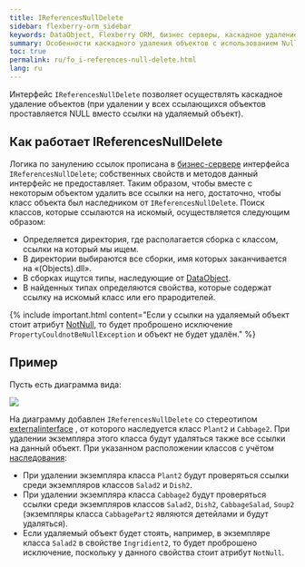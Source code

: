 ```yaml
---
title: IReferencesNullDelete
sidebar: flexberry-orm_sidebar
keywords: DataObject, Flexberry ORM, бизнес серверы, каскадное удаление объектов
summary: Особенности каскадного удаления объектов c использованием Null
toc: true
permalink: ru/fo_i-references-null-delete.html
lang: ru
---
```


Интерфейс `IReferencesNullDelete` позволяет осуществлять каскадное удаление объектов (при удалении у всех ссылающихся объектов проставляется NULL вместо ссылки на удаляемый объект).

## Как работает IReferencesNullDelete

Логика по занулению ссылок прописана в [бизнес-сервере](fo_businesserver.html) интерфейса `IReferencesNullDelete`; собственных свойств и методов данный интерфейс не предоставляет. Таким образом, чтобы вместе с некоторым объектом удалить все ссылки на него, достаточно, чтобы класс объекта был наследником от `IReferencesNullDelete`.
Поиск классов, которые ссылаются на искомый, осуществляется следующим образом:

* Определяется директория, где располагается сборка с классом, ссылки на который мы ищем.
* В директории выбираются все сборки, имя которых заканчивается на «(Objects).dll».
* В сборках ищутся типы, наследующие от [DataObject](fo_data-object.html).
* В найденных типах определяются свойства, которые содержат ссылку на искомый класс или его прародителей. 

{% include important.html content="Если у ссылки на удаляемый объект стоит атрибут [NotNull](fo_attributes-class-data.html), то будет проброшено исключение `PropertyCouldnotBeNullException` и объект не будет удалён." %}

## Пример

Пусть есть диаграмма вида:

![](/images/pages/products/flexberry-orm/i-references-cascade-delete/i-references-null-delete.png)

На диаграмму добавлен `IReferencesNullDelete` со стереотипом [externalinterface](fd_external-interface.html) , от которого наследуется класс `Plant2` и `Cabbage2`. При удалении экземпляра этого класса будут удаляться также все ссылки на данный объект.
При указанном расположении классов с учётом [наследования](fd_interfaces.html):
* При удалении экземпляра класса `Plant2` будут проверяться ссылки среди экземпляров классов `Salad2` и `Dish2`.
* При удалении экземпляра класса `Cabbage2` будут проверяться ссылки среди экземпляров классов `Salad2`, `Dish2`, `CabbageSalad`, `Soup2` (экземпляры класса `CabbagePart2` являются детейлами и будут удаляться).
* Если удаляемый объект будет стоять, например, в экземпляре класса `Salad2` в свойстве `Ingridient2`, то будет проброшено исключение, поскольку у данного свойства стоит атрибут `NotNull`.
